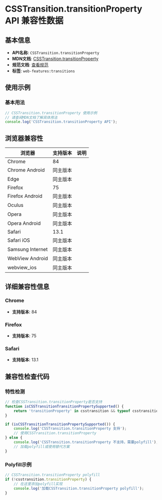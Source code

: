 # CSSTransition.transitionProperty API 兼容性数据

## 基本信息

- **API名称**: `CSSTransition.transitionProperty`
- **MDN文档**: [CSSTransition.transitionProperty](https://developer.mozilla.org/docs/Web/API/CSSTransition/transitionProperty)
- **规范文档**: [查看规范](https://drafts.csswg.org/css-transitions-2/#dom-csstransition-transitionproperty)
- **标签**: `web-features:transitions`

## 使用示例

### 基本用法

```javascript
// CSSTransition.transitionProperty 使用示例
// 请查阅MDN文档了解具体用法
console.log('CSSTransition.transitionProperty API');
```

## 浏览器兼容性

| 浏览器 | 支持版本 | 说明 |
|--------|----------|------|
| Chrome | 84 |  |
| Chrome Android | 同主版本 |  |
| Edge | 同主版本 |  |
| Firefox | 75 |  |
| Firefox Android | 同主版本 |  |
| Oculus | 同主版本 |  |
| Opera | 同主版本 |  |
| Opera Android | 同主版本 |  |
| Safari | 13.1 |  |
| Safari iOS | 同主版本 |  |
| Samsung Internet | 同主版本 |  |
| WebView Android | 同主版本 |  |
| webview_ios | 同主版本 |  |

## 详细兼容性信息

### Chrome

- **支持版本**: 84

### Firefox

- **支持版本**: 75

### Safari

- **支持版本**: 13.1

## 兼容性检查代码

### 特性检测

```javascript
// 检查CSSTransition.transitionProperty是否支持
function isCSSTransitionTransitionPropertySupported() {
    return 'transitionProperty' in csstransition && typeof csstransition.transitionProperty === 'function';
}

if (isCSSTransitionTransitionPropertySupported()) {
    console.log('CSSTransition.transitionProperty 支持');
    // 使用CSSTransition.transitionProperty
} else {
    console.log('CSSTransition.transitionProperty 不支持，需要polyfill');
    // 加载polyfill或使用替代方案
}
```

### Polyfill示例

```javascript
// CSSTransition.transitionProperty polyfill
if (!csstransition.transitionProperty) {
    // 在这里添加polyfill实现
    console.log('加载CSSTransition.transitionProperty polyfill');
}
```

